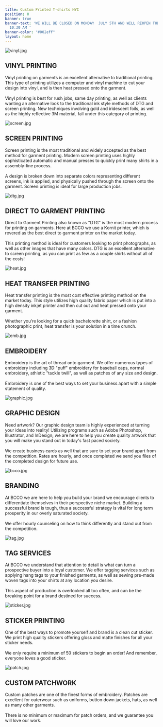 ```yaml
---
title: Custom Printed T-shirts NYC
position: 0
banner: true
banner-text: 'WE WILL BE CLOSED ON MONDAY  JULY 5TH AND WILL REOPEN TUESDAY 7/6 at
  10:30 AM '
banner-color: "#002eff"
layout: home
---
```


![vinyl.jpg](/images/services/vinyl.jpg)
<div class="services-text">
<h2>VINYL PRINTING</h2>
Vinyl printing on garments is an excellent alternative to traditional printing. This type of printing utilizes a computer and vinyl machine to cut your design into vinyl, and is then heat pressed onto the garment.
<br><br>
Vinyl printing is best for rush jobs, same day printing, as well as clients wanting an alternative look to the traditional ink style methods of DTG and screen printing. New techniques involving gold and iridescent foils, as well as the highly reflective 3M material, fall under this category of printing.
</div>


![screen.jpg](/images/services/screen.jpg)
<div class="services-text">
<h2>SCREEN PRINTING</h2>
Screen printing is the most traditional and widely accepted as the best method for garment printing. Modern screen printing uses highly sophisticated automatic and manual presses to quickly print many shirts in a assembly-line process.
<br><br>
A design is broken down into separate colors representing different screens, ink is applied, and physically pushed through the screen onto the garment. Screen printing is ideal for large production jobs.
</div>



![dtg.jpg](/images/services/dtg.png)
<div class="services-text">
<h2>DIRECT TO GARMENT PRINTING</h2>
Direct to Garment Printing also known as "DTG" is the most modern process for printing on garments. Here at BCCO we use a Kornit printer, which is revered as the best direct to garment printer on the market today.
<br><br>
This printing method is ideal for customers looking to print photographs, as well as other images that have many colors. DTG is an excellent alternative to screen printing, as you can print as few as a couple shirts without all of the costs!
</div>


![heat.jpg](/images/services/heat.png)
<div class="services-text">
<h2>HEAT TRANSFER PRINTING</h2>
Heat transfer printing is the most cost effective printing method on the market today. This style utilizes high quality fabric paper which is put into a high density inkjet printer and then cut out and heat pressed onto your garment.
<br><br>
Whether you're looking for a quick bachelorette shirt, or a fashion photographic print, heat transfer is your solution in a time crunch.
</div>


![emb.jpg](/images/services/emb.jpg)
<div class="services-text">
<h2>EMBROIDERY</h2>
Embroidery is the art of thread onto garment. We offer numerous types of embroidery including 3D "puff" embroidery for baseball caps, normal embroidery, athletic "tackle twill", as well as patches of any size and design.
<br><br>
Embroidery is one of the best ways to set your business apart with a simple statement of quality.
</div>


![graphic.jpg](/images/services/graphic.jpeg)
<div class="services-text">
<h2>GRAPHIC DESIGN</h2>
Need artwork? Our graphic design team is highly experienced at turning your ideas into reality! Utilizing programs such as Adobe Photoshop, Illustrator, and InDesign, we are here to help you create quality artwork that you will make you stand out in today's fast paced society.
<br><br>
We create business cards as well that are sure to set your brand apart from the competition. Rates are hourly, and once completed we send you files of the completed design for future use.
</div>


![bcco.jpg](/images/services/bcco.jpg)
<div class="services-text">
<h2>BRANDING</h2>
At BCCO we are here to help you build your brand we encourage clients to differentiate themselves in their perspective niche market. Building a successful brand is tough, thus a successful strategy is vital for long term prosperity in our overly saturated society.
<br><br>
We offer hourly counseling on how to think differently and stand out from the competition.
</div>


![tag.jpg](/images/services/tag.jpeg)
<div class="services-text">
<h2>TAG SERVICES</h2>
At BCCO we understand that attention to detail is what can turn a prospective buyer into a loyal customer. We offer tagging services such as applying hang tags to your finished garments, as well as sewing pre-made woven tags into your shirts at any location you desire.
<br><br>
This aspect of production is overlooked all too often, and can be the breaking point for a brand destined for success.
</div>


![sticker.jpg](/images/services/sticker.jpg)
<div class="services-text">
<h2>STICKER PRINTING</h2>
One of the best ways to promote yourself and brand is a clean cut sticker. We print high quality stickers offering gloss and matte finishes for all your sticker needs.
<br><br>
We only require a minimum of 50 stickers to begin an order! And remember, everyone loves a good sticker.
</div>


![patch.jpg](/images/services/patch.jpg)
<div class="services-text">
<h2>CUSTOM PATCHWORK</h2>
Custom patches are one of the finest forms of embroidery. Patches are excellent for outerwear such as uniforms, button down jackets, hats, as well as many other garments.
<br><br>
There is no minimum or maximum for patch orders, and we guarantee you will love our work.
</div>

